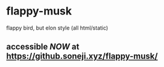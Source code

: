 # flappy-musk 

flappy bird, but elon style (all html/static)

## accessible _NOW_ at <https://github.soneji.xyz/flappy-musk/>
